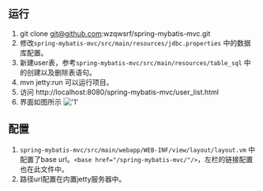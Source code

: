 
## 运行
1. git clone git@github.com:wzqwsrf/spring-mybatis-mvc.git
2. 修改`spring-mybatis-mvc/src/main/resources/jdbc.properties` 中的数据库配置。
3. 新建user表，参考`spring-mybatis-mvc/src/main/resources/table_sql` 中的创建以及删除表语句。
4. mvn jetty:run 可以运行项目。
5. 访问 http://localhost:8080/spring-mybatis-mvc/user_list.html
6. 界面如图所示
!['1'](file:/Users/wzqwsrf/Desktop/1.png) 

## 配置
1. `spring-mybatis-mvc/src/main/webapp/WEB-INF/view/layout/layout.vm` 中配置了base url。`<base href="/spring-mybatis-mvc/"/>`，左栏的链接配置也在此文件中。
2. 路径url配置在内置jetty服务器中。